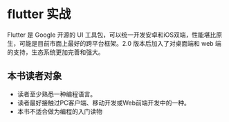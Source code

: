 # flutter 实战

Flutter 是 Google 开源的 UI 工具包，可以统一开发安卓和iOS双端，性能堪比原生，可能是目前市面上最好的跨平台框架。2.0 版本后加入了对桌面端和 web 端的支持，生态系统更加完善和强大。

## 本书读者对象
- 读者至少熟悉一种编程语言。
- 读者最好接触过PC客户端、移动开发或Web前端开发中的一种。
- 本书不适合做为编程的入门读物
